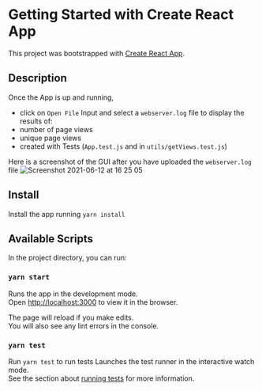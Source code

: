 # Getting Started with Create React App

This project was bootstrapped with [Create React App](https://github.com/facebook/create-react-app).

## Description
Once the App is up and running, 
- click on `Open File` Input and select a `webserver.log` file to display the results of:
 - number of page views 
 - unique page views
 - created with Tests (`App.test.js` and in `utils/getViews.test.js`)

Here is a screenshot of the GUI after you have uploaded the `webserver.log` file
![Screenshot 2021-06-12 at 16 25 05](https://user-images.githubusercontent.com/22579826/121786523-39dae580-cbb8-11eb-8fcc-fe6af5919da8.png)

## Install
Install the app running `yarn install`

## Available Scripts

In the project directory, you can run:

### `yarn start`

Runs the app in the development mode.\
Open [http://localhost:3000](http://localhost:3000) to view it in the browser.

The page will reload if you make edits.\
You will also see any lint errors in the console.

### `yarn test`

Run `yarn test` to run tests
Launches the test runner in the interactive watch mode.\
See the section about [running tests](https://facebook.github.io/create-react-app/docs/running-tests) for more information.
